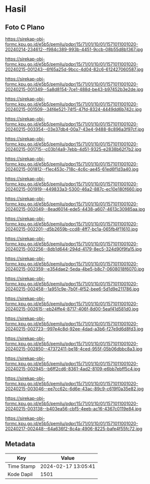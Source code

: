 # Hasil

## Foto C Plano

https://sirekap-obj-formc.kpu.go.id/e5b5/pemilu/pdpr/15/71/01/10/01/1571011001020-20240214-234612--f984c389-993b-4451-9ccb-08b55d8b1367.jpg

https://sirekap-obj-formc.kpu.go.id/e5b5/pemilu/pdpr/15/71/01/10/01/1571011001020-20240215-001243--6f65a25d-9bcc-4d04-82c6-612427060587.jpg

https://sirekap-obj-formc.kpu.go.id/e5b5/pemilu/pdpr/15/71/01/10/01/1571011001020-20240215-001349--5a8d8154-7ce1-488d-be43-b97452b3e2de.jpg

https://sirekap-obj-formc.kpu.go.id/e5b5/pemilu/pdpr/15/71/01/10/01/1571011001020-20240215-001509--34f4e521-74f5-47fd-8324-4449dd6b742c.jpg

https://sirekap-obj-formc.kpu.go.id/e5b5/pemilu/pdpr/15/71/01/10/01/1571011001020-20240215-003354--03e37db4-00a7-43e4-9488-8c896a3f97cf.jpg

https://sirekap-obj-formc.kpu.go.id/e5b5/pemilu/pdpr/15/71/01/10/01/1571011001020-20240215-001715--c03b14a9-7ebb-4d51-9325-e2838b62f7b2.jpg

https://sirekap-obj-formc.kpu.go.id/e5b5/pemilu/pdpr/15/71/01/10/01/1571011001020-20240215-001812--f1ec453c-718c-4c6c-ae45-61ed6f1d3a40.jpg

https://sirekap-obj-formc.kpu.go.id/e5b5/pemilu/pdpr/15/71/01/10/01/1571011001020-20240215-001919--449833a3-5300-46a2-887c-ec10e180f660.jpg

https://sirekap-obj-formc.kpu.go.id/e5b5/pemilu/pdpr/15/71/01/10/01/1571011001020-20240215-002049--8ead6014-ede5-4438-a607-4613c30985aa.jpg

https://sirekap-obj-formc.kpu.go.id/e5b5/pemilu/pdpr/15/71/01/10/01/1571011001020-20240215-002201--d5b2659b-ccd8-4ff7-bc1a-065fb4f11610.jpg

https://sirekap-obj-formc.kpu.go.id/e5b5/pemilu/pdpr/15/71/01/10/01/1571011001020-20240215-002256--8db1d644-294d-4179-8ec5-324d90f9fa15.jpg

https://sirekap-obj-formc.kpu.go.id/e5b5/pemilu/pdpr/15/71/01/10/01/1571011001020-20240215-002359--e354dae2-5eda-4be5-b8c7-0608018f6070.jpg

https://sirekap-obj-formc.kpu.go.id/e5b5/pemilu/pdpr/15/71/01/10/01/1571011001020-20240215-002458--1a951c9e-7b0f-4f52-bee6-5d1d9e211786.jpg

https://sirekap-obj-formc.kpu.go.id/e5b5/pemilu/pdpr/15/71/01/10/01/1571011001020-20240215-002615--eb24ffe4-8717-406f-8d00-5eaf41d581d0.jpg

https://sirekap-obj-formc.kpu.go.id/e5b5/pemilu/pdpr/15/71/01/10/01/1571011001020-20240215-002723--997e4c8d-92ee-4dad-a3b6-f27e9d6d8fd3.jpg

https://sirekap-obj-formc.kpu.go.id/e5b5/pemilu/pdpr/15/71/01/10/01/1571011001020-20240215-002850--47372411-be18-4ced-955f-05b06dbbc8a3.jpg

https://sirekap-obj-formc.kpu.go.id/e5b5/pemilu/pdpr/15/71/01/10/01/1571011001020-20240215-002945--b6ff2cd6-8361-4ad2-8109-e6bb7ebff5c4.jpg

https://sirekap-obj-formc.kpu.go.id/e5b5/pemilu/pdpr/15/71/01/10/01/1571011001020-20240215-003046--ee7cc62c-6d6e-43ac-89c9-c619f0a35e82.jpg

https://sirekap-obj-formc.kpu.go.id/e5b5/pemilu/pdpr/15/71/01/10/01/1571011001020-20240215-003138--b403ea56-cbf5-4eeb-ac16-4367c0119e84.jpg

https://sirekap-obj-formc.kpu.go.id/e5b5/pemilu/pdpr/15/71/01/10/01/1571011001020-20240217-002448--64a636f2-8c4a-4906-8225-bafe4f55fc72.jpg


## Metadata

| Key        | Value               |
| ---------- | ------------------- |
| Time Stamp | 2024-02-17 13:05:41 |
| Kode Dapil | 1501                |



